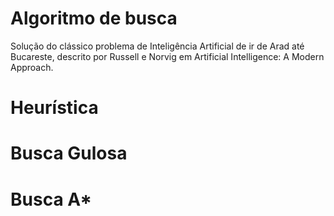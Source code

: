 # Algoritmo de busca
Solução do clássico problema de Inteligência Artificial de ir de Arad até Bucareste, descrito por Russell e Norvig em Artificial Intelligence: A Modern Approach.

# Heurística

# Busca Gulosa

# Busca A*
